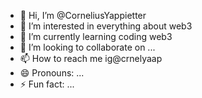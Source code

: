 - 👋 Hi, I’m @CorneliusYappietter
- 👀 I’m interested in everything about web3
- 🌱 I’m currently learning coding web3
- 💞️ I’m looking to collaborate on ...
- 📫 How to reach me ig@crnelyaap
- 😄 Pronouns: ...
- ⚡ Fun fact: ...

<!---
CorneliusYappietter/CorneliusYappietter is a ✨ special ✨ repository because its `README.md` (this file) appears on your GitHub profile.
You can click the Preview link to take a look at your changes.
--->
